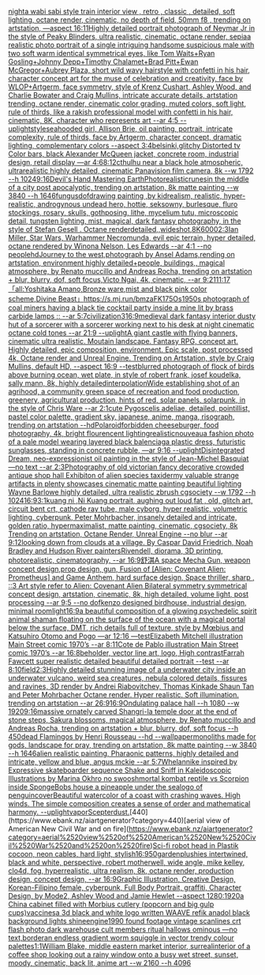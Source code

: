 [night](https://www.ebank.nz/aiartgenerator?category=night)[a wabi sabi style train interior view , retro , classic , detailed, soft  lighting, octane render, cinematic, no depth of field, 50mm f8 , trending on artstation, —aspect 16:11](https://www.ebank.nz/aiartgenerator?category=a%2520wabi%2520sabi%2520style%2520train%2520interior%2520view%2520%2C%2520retro%2520%2C%2520classic%2520%2C%2520detailed%2C%2520soft%2520%2520lighting%2C%2520octane%2520render%2C%2520cinematic%2C%2520no%2520depth%2520of%2520field%2C%252050mm%2520f8%2520%2C%2520trending%2520on%2520artstation%2C%2520%E2%80%94aspect%252016%3A11)[Highly detailed portrait photograph of Neymar Jr in the style of Peaky Blinders, ultra realistic, cinematic, octane render, sepia](https://www.ebank.nz/aiartgenerator?category=Highly%2520detailed%2520portrait%2520photograph%2520of%2520Neymar%2520Jr%2520in%2520the%2520style%2520of%2520Peaky%2520Blinders%2C%2520ultra%2520realistic%2C%2520cinematic%2C%2520octane%2520render%2C%2520sepia)[a realistic photo portrait of a single intriguing handsome suspicious male with two soft warm identical symmetrical eyes, like Tom Waits+Ryan Gosling+Johnny Depp+Timothy Chalamet+Brad Pitt+Ewan McGregor+Aubrey Plaza, short wild wavy hairstyle with confetti in his hair, character concept art for the muse of celebration and creativity, face by WLOP+Artgerm, face symmetry, style of Krenz Cushart, Ashley Wood, and Charlie Bowater and Craig Mullins, intricate accurate details, artstation trending, octane render, cinematic color grading, muted colors, soft light, rule of thirds, like a rakish professional model with confetti in his hair, cinematic, 8K, character who represents art --ar 4:5 --uplight](https://www.ebank.nz/aiartgenerator?category=a%2520realistic%2520photo%2520portrait%2520of%2520a%2520single%2520intriguing%2520handsome%2520suspicious%2520male%2520with%2520two%2520soft%2520warm%2520identical%2520symmetrical%2520eyes%2C%2520like%2520Tom%2520Waits%2BRyan%2520Gosling%2BJohnny%2520Depp%2BTimothy%2520Chalamet%2BBrad%2520Pitt%2BEwan%2520McGregor%2BAubrey%2520Plaza%2C%2520short%2520wild%2520wavy%2520hairstyle%2520with%2520confetti%2520in%2520his%2520hair%2C%2520character%2520concept%2520art%2520for%2520the%2520muse%2520of%2520celebration%2520and%2520creativity%2C%2520face%2520by%2520WLOP%2BArtgerm%2C%2520face%2520symmetry%2C%2520style%2520of%2520Krenz%2520Cushart%2C%2520Ashley%2520Wood%2C%2520and%2520Charlie%2520Bowater%2520and%2520Craig%2520Mullins%2C%2520intricate%2520accurate%2520details%2C%2520artstation%2520trending%2C%2520octane%2520render%2C%2520cinematic%2520color%2520grading%2C%2520muted%2520colors%2C%2520soft%2520light%2C%2520rule%2520of%2520thirds%2C%2520like%2520a%2520rakish%2520professional%2520model%2520with%2520confetti%2520in%2520his%2520hair%2C%2520cinematic%2C%25208K%2C%2520character%2520who%2520represents%2520art%2520--ar%25204%3A5%2520--uplight)[style](https://www.ebank.nz/aiartgenerator?category=style)[sea](https://www.ebank.nz/aiartgenerator?category=sea)[hooded girl, Allison Brie, oil painting, portrait, intricate complexity, rule of thirds, face by Artgerm, character concept, dramatic lighting, complementary colors --aspect 3:4](https://www.ebank.nz/aiartgenerator?category=hooded%2520girl%2C%2520Allison%2520Brie%2C%2520oil%2520painting%2C%2520portrait%2C%2520intricate%2520complexity%2C%2520rule%2520of%2520thirds%2C%2520face%2520by%2520Artgerm%2C%2520character%2520concept%2C%2520dramatic%2520lighting%2C%2520complementary%2520colors%2520--aspect%25203%3A4)[belsinki,](https://www.ebank.nz/aiartgenerator?category=belsinki%2C)[glitchy Distorted tv Color bars, black Alexander McQueen jacket, concrete room, industrial design, retail display —ar 4:6](https://www.ebank.nz/aiartgenerator?category=glitchy%2520Distorted%2520tv%2520Color%2520bars%2C%2520black%2520Alexander%2520McQueen%2520jacket%2C%2520concrete%2520room%2C%2520industrial%2520design%2C%2520retail%2520display%2520%E2%80%94ar%25204%3A6)[8:12](https://www.ebank.nz/aiartgenerator?category=8%3A12)[cthulhu near a black hole atmospheric, ultrarealistic highly detailed, cinematic Panavision film camera, 8k --w 1792 --h 1024](https://www.ebank.nz/aiartgenerator?category=cthulhu%2520near%2520a%2520black%2520hole%2520atmospheric%2C%2520ultrarealistic%2520highly%2520detailed%2C%2520cinematic%2520Panavision%2520film%2520camera%2C%25208k%2520--w%25201792%2520--h%25201024)[9:16](https://www.ebank.nz/aiartgenerator?category=9%3A16)[Devil's Hand Mastering Earth](https://www.ebank.nz/aiartgenerator?category=Devil%27s%2520Hand%2520Mastering%2520Earth)[Photorealistic](https://www.ebank.nz/aiartgenerator?category=Photorealistic)[runes](https://www.ebank.nz/aiartgenerator?category=runes)[in the middle of a city post apocalyptic, trending on artstation, 8k matte painting --w 3840 --h 1646](https://www.ebank.nz/aiartgenerator?category=in%2520the%2520middle%2520of%2520a%2520city%2520post%2520apocalyptic%2C%2520trending%2520on%2520artstation%2C%25208k%2520matte%2520painting%2520--w%25203840%2520--h%25201646)[fungus](https://www.ebank.nz/aiartgenerator?category=fungus)[dof](https://www.ebank.nz/aiartgenerator?category=dof)[drawing painting ,by kid](https://www.ebank.nz/aiartgenerator?category=drawing%2520painting%2520%2Cby%2520kid)[realism, realistic, hyper-realistic, androgynous undead hero, hottie, seksowny, burlesque, fluro stockings, rosary, skulls, gothposing, lithe, mycelium tutu, microscopic detail, tungsten lighting, mist, magical, dark fantasy photography, in the style of Stefan Gesell . Octane render](https://www.ebank.nz/aiartgenerator?category=realism%2C%2520realistic%2C%2520hyper-realistic%2C%2520androgynous%2520undead%2520hero%2C%2520hottie%2C%2520seksowny%2C%2520burlesque%2C%2520fluro%2520stockings%2C%2520rosary%2C%2520skulls%2C%2520gothposing%2C%2520lithe%2C%2520mycelium%2520tutu%2C%2520microscopic%2520detail%2C%2520tungsten%2520lighting%2C%2520mist%2C%2520magical%2C%2520dark%2520fantasy%2520photography%2C%2520in%2520the%2520style%2520of%2520Stefan%2520Gesell%2520.%2520Octane%2520render)[detailed,](https://www.ebank.nz/aiartgenerator?category=detailed%2C)[,](https://www.ebank.nz/aiartgenerator?category=%2C)[wideshot](https://www.ebank.nz/aiartgenerator?category=wideshot)[,8K](https://www.ebank.nz/aiartgenerator?category=%2C8K)[6000](https://www.ebank.nz/aiartgenerator?category=6000)[2:3](https://www.ebank.nz/aiartgenerator?category=2%3A3)[Ian Miller, Star Wars, Warhammer Necromunda, evil epic terrain, hyper detailed, octane rendered by Winona Nelson, Les Edwards --ar 4:1 --no people](https://www.ebank.nz/aiartgenerator?category=Ian%2520Miller%2C%2520Star%2520Wars%2C%2520Warhammer%2520Necromunda%2C%2520evil%2520epic%2520terrain%2C%2520hyper%2520detailed%2C%2520octane%2520rendered%2520by%2520Winona%2520Nelson%2C%2520Les%2520Edwards%2520--ar%25204%3A1%2520--no%2520people)[hd](https://www.ebank.nz/aiartgenerator?category=hd)[Journey to the west,photograph by Ansel Adams,rending on artstation, environment highly detailed+people, buildings,, magical atmosphere, by Renato muccillo and Andreas Rocha, trending on artstation + blur, blurry, dof, soft focus,Victo Ngai, 4k, cinematic, --ar 9:21](https://www.ebank.nz/aiartgenerator?category=Journey%2520to%2520the%2520west%2Cphotograph%2520by%2520Ansel%2520Adams%2Crending%2520on%2520artstation%2C%2520environment%2520highly%2520detailed%2Bpeople%2C%2520buildings%2C%2C%2520magical%2520atmosphere%2C%2520by%2520Renato%2520muccillo%2520and%2520Andreas%2520Rocha%2C%2520trending%2520on%2520artstation%2520%2B%2520blur%2C%2520blurry%2C%2520dof%2C%2520soft%2520focus%2CVicto%2520Ngai%2C%25204k%2C%2520cinematic%2C%2520--ar%25209%3A21)[11:17](https://www.ebank.nz/aiartgenerator?category=11%3A17)[「all:Yoshitaka Amano,Bronze ware,mist and black pink color scheme,Divine Beast」](https://www.ebank.nz/aiartgenerator?category=%E3%80%8Call%3AYoshitaka%2520Amano%2CBronze%2520ware%2Cmist%2520and%2520black%2520pink%2520color%2520scheme%2CDivine%2520Beast%E3%80%8D)[<https://s.mj.run/bmzaFK175Os>](https://www.ebank.nz/aiartgenerator?category=%3Chttps%3A//s.mj.run/bmzaFK175Os%3E)[1950s photograph of coal miners having a black tie cocktail party inside a mine lit by brass carbide lamps :: --ar 5:7](https://www.ebank.nz/aiartgenerator?category=1950s%2520photograph%2520of%2520coal%2520miners%2520having%2520a%2520black%2520tie%2520cocktail%2520party%2520inside%2520a%2520mine%2520lit%2520by%2520brass%2520carbide%2520lamps%2520%3A%3A%2520--ar%25205%3A7)[civilization](https://www.ebank.nz/aiartgenerator?category=civilization)[3](https://www.ebank.nz/aiartgenerator?category=3)[16:9](https://www.ebank.nz/aiartgenerator?category=16%3A9)[medieval dark fantasy interior dusty hut of a sorcerer with a sorcerer working next to his desk at night cinematic octane cold tones --ar 21:9 --uplight](https://www.ebank.nz/aiartgenerator?category=medieval%2520dark%2520fantasy%2520interior%2520dusty%2520hut%2520of%2520a%2520sorcerer%2520with%2520a%2520sorcerer%2520working%2520next%2520to%2520his%2520desk%2520at%2520night%2520cinematic%2520octane%2520cold%2520tones%2520--ar%252021%3A9%2520--uplight)[A giant castle with flying banners, cinematic ultra realistic. Moutain landscape. Fantasy RPG, concept art. Highly detailed, epic composition, environment. Epic scale, post processed 4k, Octane render and Unreal Engine. Trending on Artstation, style by Craig Mullins, default HD, --aspect 16:9 --test](https://www.ebank.nz/aiartgenerator?category=A%2520giant%2520castle%2520with%2520flying%2520banners%2C%2520cinematic%2520ultra%2520realistic.%2520Moutain%2520landscape.%2520Fantasy%2520RPG%2C%2520concept%2520art.%2520Highly%2520detailed%2C%2520epic%2520composition%2C%2520environment.%2520Epic%2520scale%2C%2520post%2520processed%25204k%2C%2520Octane%2520render%2520and%2520Unreal%2520Engine.%2520Trending%2520on%2520Artstation%2C%2520style%2520by%2520Craig%2520Mullins%2C%2520default%2520HD%2C%2520--aspect%252016%3A9%2520--test)[blurred photograph of flock of birds above burning ocean, wet plate, in style of robert frank, josef koudelka, sally mann, 8k, highly detailed](https://www.ebank.nz/aiartgenerator?category=blurred%2520photograph%2520of%2520flock%2520of%2520birds%2520above%2520burning%2520ocean%2C%2520wet%2520plate%2C%2520in%2520style%2520of%2520robert%2520frank%2C%2520josef%2520koudelka%2C%2520sally%2520mann%2C%25208k%2C%2520highly%2520detailed)[interpolation](https://www.ebank.nz/aiartgenerator?category=interpolation)[Wide establishing shot of an agrihood, a community green space of recreation and food production, greenery, agricultural production, hints of red, solar panels, solarpunk, in the style of Chris Ware --ar 2:1](https://www.ebank.nz/aiartgenerator?category=Wide%2520establishing%2520shot%2520of%2520an%2520agrihood%2C%2520a%2520community%2520green%2520space%2520of%2520recreation%2520and%2520food%2520production%2C%2520greenery%2C%2520agricultural%2520production%2C%2520hints%2520of%2520red%2C%2520solar%2520panels%2C%2520solarpunk%2C%2520in%2520the%2520style%2520of%2520Chris%2520Ware%2520--ar%25202%3A1)[cute Pygoscelis adeliae, detailed, pointillist, pastel color palette, gradient sky, japanese, anime, manga, risograph, trending on artstation --hd](https://www.ebank.nz/aiartgenerator?category=cute%2520Pygoscelis%2520adeliae%2C%2520detailed%2C%2520pointillist%2C%2520pastel%2520color%2520palette%2C%2520gradient%2520sky%2C%2520japanese%2C%2520anime%2C%2520manga%2C%2520risograph%2C%2520trending%2520on%2520artstation%2520--hd)[Polaroid](https://www.ebank.nz/aiartgenerator?category=Polaroid)[forbidden cheeseburger, food photography, 4k, bright flourencent lighting](https://www.ebank.nz/aiartgenerator?category=forbidden%2520cheeseburger%2C%2520food%2520photography%2C%25204k%2C%2520bright%2520flourencent%2520lighting)[realistic](https://www.ebank.nz/aiartgenerator?category=realistic)[nouveau](https://www.ebank.nz/aiartgenerator?category=nouveau)[a fashion photo of a pale model wearing layered black balenciaga plastic dress, futuristic sunglasses, standing in concrete rubble, —ar 9:16 --uplight](https://www.ebank.nz/aiartgenerator?category=a%2520fashion%2520photo%2520of%2520a%2520pale%2520model%2520wearing%2520layered%2520black%2520balenciaga%2520plastic%2520dress%2C%2520futuristic%2520sunglasses%2C%2520standing%2520in%2520concrete%2520rubble%2C%2520%E2%80%94ar%25209%3A16%2520--uplight)[Disintegrated Dream, neo-expressionist oil painting in the style of Jean-Michel Basquiat —no text --ar 2:3](https://www.ebank.nz/aiartgenerator?category=Disintegrated%2520Dream%2C%2520neo-expressionist%2520oil%2520painting%2520in%2520the%2520style%2520of%2520Jean-Michel%2520Basquiat%2520%E2%80%94no%2520text%2520--ar%25202%3A3)[Photography of old victorian fancy decorative crowded antique shop hall Exhibiton of alien species taxidermy valuable strange artifacts in plenty showcases cinematic matte painting beautiful lighting Wayne Barlowe highly detailed, ultra realistic zbrush cgsociety --w 1792 --h 1024](https://www.ebank.nz/aiartgenerator?category=Photography%2520of%2520old%2520victorian%2520fancy%2520decorative%2520crowded%2520antique%2520shop%2520hall%2520Exhibiton%2520of%2520alien%2520species%2520taxidermy%2520valuable%2520strange%2520artifacts%2520in%2520plenty%2520showcases%2520cinematic%2520matte%2520painting%2520beautiful%2520lighting%2520Wayne%2520Barlowe%2520highly%2520detailed%2C%2520ultra%2520realistic%2520zbrush%2520cgsociety%2520--w%25201792%2520--h%25201024)[16:9](https://www.ebank.nz/aiartgenerator?category=16%3A9)[3:1](https://www.ebank.nz/aiartgenerator?category=3%3A1)[kuang ni ,Ni Kuang portrait, aughing out loud,fat , old, glitch art, circuit bent crt, cathode ray tube, male cyborg, hyper realistic, volumetric lighting, cyberpunk, Peter Mohrbacher, insanely detailed and intricate, golden ratio, hypermaximalist, matte painting, cinematic, cgsociety, 8k Trending on artstation, Octane Render, Unreal Engine --no blur --ar 9:12](https://www.ebank.nz/aiartgenerator?category=kuang%2520ni%2520%2CNi%2520Kuang%2520portrait%2C%2520aughing%2520out%2520loud%2Cfat%2520%2C%2520old%2C%2520glitch%2520art%2C%2520circuit%2520bent%2520crt%2C%2520cathode%2520ray%2520tube%2C%2520male%2520cyborg%2C%2520hyper%2520realistic%2C%2520volumetric%2520lighting%2C%2520cyberpunk%2C%2520Peter%2520Mohrbacher%2C%2520insanely%2520detailed%2520and%2520intricate%2C%2520golden%2520ratio%2C%2520hypermaximalist%2C%2520matte%2520painting%2C%2520cinematic%2C%2520cgsociety%2C%25208k%2520Trending%2520on%2520artstation%2C%2520Octane%2520Render%2C%2520Unreal%2520Engine%2520--no%2520blur%2520--ar%25209%3A12)[looking down from clouds at a village. By Caspar David Friedrich, Noah Bradley and Hudson River painters](https://www.ebank.nz/aiartgenerator?category=looking%2520down%2520from%2520clouds%2520at%2520a%2520village.%2520By%2520Caspar%2520David%2520Friedrich%2C%2520Noah%2520Bradley%2520and%2520Hudson%2520River%2520painters)[Rivendell, diorama, 3D printing, photorealistic, cinematography, --ar 16:9](https://www.ebank.nz/aiartgenerator?category=Rivendell%2C%2520diorama%2C%25203D%2520printing%2C%2520photorealistic%2C%2520cinematography%2C%2520--ar%252016%3A9)[舒淇](https://www.ebank.nz/aiartgenerator?category=%E8%88%92%E6%B7%87)[A space Mecha Gun,  weapon concept design,prop design, gun, Fusion of [Alien: Covenant Alien: Prometheus] and Game Anthem,  hard surface design, Space thriller, sharp , ::3  Art style refer to Alien: Covenant Alien   Bilateral symmetry       symmetrical   concept design,  artstation, cinematic,  8k, high detailed,  volume light,  post processing    --ar 9:5   --no dof](https://www.ebank.nz/aiartgenerator?category=A%2520space%2520Mecha%2520Gun%2C%2520%2520weapon%2520concept%2520design%2Cprop%2520design%2C%2520gun%2C%2520Fusion%2520of%2520%5BAlien%3A%2520Covenant%2520Alien%3A%2520Prometheus%5D%2520and%2520Game%2520Anthem%2C%2520%2520hard%2520surface%2520design%2C%2520Space%2520thriller%2C%2520sharp%2520%2C%2520%3A%3A3%2520%2520Art%2520style%2520refer%2520to%2520Alien%3A%2520Covenant%2520Alien%2520%2520%2520Bilateral%2520symmetry%2520%2520%2520%2520%2520%2520%2520symmetrical%2520%2520%2520concept%2520design%2C%2520%2520artstation%2C%2520cinematic%2C%2520%25208k%2C%2520high%2520detailed%2C%2520%2520volume%2520light%2C%2520%2520post%2520processing%2520%2520%2520%2520--ar%25209%3A5%2520%2520%2520--no%2520dof)[kenzo designed birdhouse, industrial design, minimal room](https://www.ebank.nz/aiartgenerator?category=kenzo%2520designed%2520birdhouse%2C%2520industrial%2520design%2C%2520minimal%2520room)[light](https://www.ebank.nz/aiartgenerator?category=light)[16:9](https://www.ebank.nz/aiartgenerator?category=16%3A9)[a beautiful composition of a glowing psychedelic spirit animal shaman floating on the surface of the ocean with a magical portal below the surface, DMT,  rich details full of texture, style by Mœbius and Katsuhiro Otomo and Pogo —ar 12:16 —test](https://www.ebank.nz/aiartgenerator?category=a%2520beautiful%2520composition%2520of%2520a%2520glowing%2520psychedelic%2520spirit%2520animal%2520shaman%2520floating%2520on%2520the%2520surface%2520of%2520the%2520ocean%2520with%2520a%2520magical%2520portal%2520below%2520the%2520surface%2C%2520DMT%2C%2520%2520rich%2520details%2520full%2520of%2520texture%2C%2520style%2520by%2520M%C5%93bius%2520and%2520Katsuhiro%2520Otomo%2520and%2520Pogo%2520%E2%80%94ar%252012%3A16%2520%E2%80%94test)[Elizabeth Mitchell illustration Main Street comic 1970’s --ar 8:11](https://www.ebank.nz/aiartgenerator?category=Elizabeth%2520Mitchell%2520illustration%2520Main%2520Street%2520comic%25201970%E2%80%99s%2520--ar%25208%3A11)[Cote de Pablo illustration Main Street comic 1970’s --ar 16:8](https://www.ebank.nz/aiartgenerator?category=Cote%2520de%2520Pablo%2520illustration%2520Main%2520Street%2520comic%25201970%E2%80%99s%2520--ar%252016%3A8)[beholder, vector line art, logo, High contrast](https://www.ebank.nz/aiartgenerator?category=beholder%2C%2520vector%2520line%2520art%2C%2520logo%2C%2520High%2520contrast)[Farrah Fawcett super realistic detailed beautiful detailed portrait --test --ar 8:10](https://www.ebank.nz/aiartgenerator?category=Farrah%2520Fawcett%2520super%2520realistic%2520detailed%2520beautiful%2520detailed%2520portrait%2520--test%2520--ar%25208%3A10)[field](https://www.ebank.nz/aiartgenerator?category=field)[2:3](https://www.ebank.nz/aiartgenerator?category=2%3A3)[Highly detailed stunning image of a underwater city inside an underwater vulcano, weird sea creatures, nebula colored details, fissures and ravines, 3D render by Andrei Riabovitchev, Thomas Kinkade Shaun Tan and Peter Mohrbacher Octane render. Hyper realistic. Soft illumination.  trending on artstation --ar 26:9](https://www.ebank.nz/aiartgenerator?category=Highly%2520detailed%2520stunning%2520image%2520of%2520a%2520underwater%2520city%2520inside%2520an%2520underwater%2520vulcano%2C%2520weird%2520sea%2520creatures%2C%2520nebula%2520colored%2520details%2C%2520fissures%2520and%2520ravines%2C%25203D%2520render%2520by%2520Andrei%2520Riabovitchev%2C%2520Thomas%2520Kinkade%2520Shaun%2520Tan%2520and%2520Peter%2520Mohrbacher%2520Octane%2520render.%2520Hyper%2520realistic.%2520Soft%2520illumination.%2520%2520trending%2520on%2520artstation%2520--ar%252026%3A9)[16:9](https://www.ebank.nz/aiartgenerator?category=16%3A9)[Ondulating palace hall --h 1080 --w 1920](https://www.ebank.nz/aiartgenerator?category=Ondulating%2520palace%2520hall%2520--h%25201080%2520--w%25201920)[9:16](https://www.ebank.nz/aiartgenerator?category=9%3A16)[massive ornately carved Shangri-la temple door at the end of stone steps, Sakura blossoms, magical atmosphere, by Renato muccillo and Andreas Rocha, trending on artstation + blur, blurry, dof, soft focus --h 450](https://www.ebank.nz/aiartgenerator?category=massive%2520ornately%2520carved%2520Shangri-la%2520temple%2520door%2520at%2520the%2520end%2520of%2520stone%2520steps%2C%2520Sakura%2520blossoms%2C%2520magical%2520atmosphere%2C%2520by%2520Renato%2520muccillo%2520and%2520Andreas%2520Rocha%2C%2520trending%2520on%2520artstation%2520%2B%2520blur%2C%2520blurry%2C%2520dof%2C%2520soft%2520focus%2520--h%2520450)[dead Flamingos by Henri Rousseau --hd --wallpaper](https://www.ebank.nz/aiartgenerator?category=dead%2520Flamingos%2520by%2520Henri%2520Rousseau%2520--hd%2520--wallpaper)[monoliths made for gods, landscape for pray, trending on artstation, 8k matte painting --w 3840 --h 1646](https://www.ebank.nz/aiartgenerator?category=monoliths%2520made%2520for%2520gods%2C%2520landscape%2520for%2520pray%2C%2520trending%2520on%2520artstation%2C%25208k%2520matte%2520painting%2520--w%25203840%2520--h%25201646)[alien realistic painting, Pharaonic patterns, highly detailed and intricate, yellow and blue, angus mckie --ar 5:7](https://www.ebank.nz/aiartgenerator?category=alien%2520realistic%2520painting%2C%2520Pharaonic%2520patterns%2C%2520highly%2520detailed%2520and%2520intricate%2C%2520yellow%2520and%2520blue%2C%2520angus%2520mckie%2520--ar%25205%3A7)[Whelan](https://www.ebank.nz/aiartgenerator?category=Whelan)[nike inspired by Expressive skateboarder sequence Shake and Sniff in Kaleidoscopic Illustrations by Marina Okhro no swoosh](https://www.ebank.nz/aiartgenerator?category=nike%2520inspired%2520by%2520Expressive%2520skateboarder%2520sequence%2520Shake%2520and%2520Sniff%2520in%2520Kaleidoscopic%2520Illustrations%2520by%2520Marina%2520Okhro%2520no%2520swoosh)[mortal kombat reptile vs Scorpion inside SpongeBobs house a pineapple under the sea](https://www.ebank.nz/aiartgenerator?category=mortal%2520kombat%2520reptile%2520vs%2520Scorpion%2520inside%2520SpongeBobs%2520house%2520a%2520pineapple%2520under%2520the%2520sea)[logo of penguin](https://www.ebank.nz/aiartgenerator?category=logo%2520of%2520penguin)[cover](https://www.ebank.nz/aiartgenerator?category=cover)[Beautiful watercolor of a coast with crashing waves. High winds. The simple composition creates a sense of order and mathematical harmony.  --uplight](https://www.ebank.nz/aiartgenerator?category=Beautiful%2520watercolor%2520of%2520a%2520coast%2520with%2520crashing%2520waves.%2520High%2520winds.%2520The%2520simple%2520composition%2520creates%2520a%2520sense%2520of%2520order%2520and%2520mathematical%2520harmony.%2520%2520--uplight)[vapor](https://www.ebank.nz/aiartgenerator?category=vapor)[Scepter](https://www.ebank.nz/aiartgenerator?category=Scepter)[dust.](https://www.ebank.nz/aiartgenerator?category=dust.)[440](https://www.ebank.nz/aiartgenerator?category=440)[aerial view of American New Civil War and on fire](https://www.ebank.nz/aiartgenerator?category=aerial%2520view%2520of%2520American%2520New%2520Civil%2520War%2520and%2520on%2520fire)[Sci-fi robot head in Plastik cocoon, neon cables, hard light, stylish](https://www.ebank.nz/aiartgenerator?category=Sci-fi%2520robot%2520head%2520in%2520Plastik%2520cocoon%2C%2520neon%2520cables%2C%2520hard%2520light%2C%2520stylish)[16:9](https://www.ebank.nz/aiartgenerator?category=16%3A9)[50](https://www.ebank.nz/aiartgenerator?category=50)[garden](https://www.ebank.nz/aiartgenerator?category=garden)[plushies intertwined, black and white, perspective, robert motherwell, wide angle, mike kelley, clo4d, fog, hyperrealistic, ultra realism, 8k, octane render, production design, concept design, --ar 16:9](https://www.ebank.nz/aiartgenerator?category=plushies%2520intertwined%2C%2520black%2520and%2520white%2C%2520perspective%2C%2520robert%2520motherwell%2C%2520wide%2520angle%2C%2520mike%2520kelley%2C%2520clo4d%2C%2520fog%2C%2520hyperrealistic%2C%2520ultra%2520realism%2C%25208k%2C%2520octane%2520render%2C%2520production%2520design%2C%2520concept%2520design%2C%2520--ar%252016%3A9)[Graphic Illustration, Creative Design, Korean-Filipino female, cyberpunk, Full Body Portrait, graffiti, Character Design, by Mode2, Ashley Wood and Jamie Hewlet --aspect 1280:1920](https://www.ebank.nz/aiartgenerator?category=Graphic%2520Illustration%2C%2520Creative%2520Design%2C%2520Korean-Filipino%2520female%2C%2520cyberpunk%2C%2520Full%2520Body%2520Portrait%2C%2520graffiti%2C%2520Character%2520Design%2C%2520by%2520Mode2%2C%2520Ashley%2520Wood%2520and%2520Jamie%2520Hewlet%2520--aspect%25201280%3A1920)[a China cabinet filled with Morbius cutlery (popcorn and big gulp cups)](https://www.ebank.nz/aiartgenerator?category=a%2520China%2520cabinet%2520filled%2520with%2520Morbius%2520cutlery%2520%28popcorn%2520and%2520big%2520gulp%2520cups%29)[vaccines](https://www.ebank.nz/aiartgenerator?category=vaccines)[a 3d black and white logo written WAAVE refik anadol black background lights shine](https://www.ebank.nz/aiartgenerator?category=a%25203d%2520black%2520and%2520white%2520logo%2520written%2520WAAVE%2520refik%2520anadol%2520black%2520background%2520lights%2520shine)[engine](https://www.ebank.nz/aiartgenerator?category=engine)[1990 found footage vintage scanlines crt flash photo dark warehouse cult members ritual hallows ominous —no text,border](https://www.ebank.nz/aiartgenerator?category=1990%2520found%2520footage%2520vintage%2520scanlines%2520crt%2520flash%2520photo%2520dark%2520warehouse%2520cult%2520members%2520ritual%2520hallows%2520ominous%2520%E2%80%94no%2520text%2Cborder)[an endless gradient worm squiggle in vector trendy colour palettes](https://www.ebank.nz/aiartgenerator?category=an%2520endless%2520gradient%2520worm%2520squiggle%2520in%2520vector%2520trendy%2520colour%2520palettes)[1:1](https://www.ebank.nz/aiartgenerator?category=1%3A1)[William Blake, middle eastern market interior, surreal](https://www.ebank.nz/aiartgenerator?category=William%2520Blake%2C%2520middle%2520eastern%2520market%2520interior%2C%2520surreal)[interior of a coffee shop looking out a rainy window onto a busy wet street, sunset, moody, cinematic, back lit, anime art  --w 2160 --h 4096](https://www.ebank.nz/aiartgenerator?category=interior%2520of%2520a%2520coffee%2520shop%2520looking%2520out%2520a%2520rainy%2520window%2520onto%2520a%2520busy%2520wet%2520street%2C%2520sunset%2C%2520moody%2C%2520cinematic%2C%2520back%2520lit%2C%2520anime%2520art%2520%2520--w%25202160%2520--h%25204096)